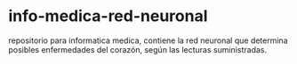 # info-medica-red-neuronal
repositorio para informatica medica, contiene la red neuronal que determina posibles enfermedades del corazón, según las lecturas suministradas.
